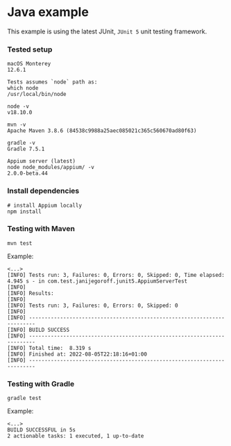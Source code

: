 # Java example

This example is using the latest JUnit, `JUnit 5` unit testing framework.

### Tested setup

```
macOS Monterey
12.6.1
```
```
Tests assumes `node` path as:
which node
/usr/local/bin/node

node -v
v18.10.0
```
```
mvn -v
Apache Maven 3.8.6 (84538c9988a25aec085021c365c560670ad80f63)
```
```
gradle -v
Gradle 7.5.1
```
```
Appium server (latest)
node node_modules/appium/ -v
2.0.0-beta.44
```

### Install dependencies

```
# install Appium locally
npm install
```

### Testing with Maven

```
mvn test
```
Example:
```
<...>
[INFO] Tests run: 3, Failures: 0, Errors: 0, Skipped: 0, Time elapsed: 4.945 s - in com.test.janijegoroff.junit5.AppiumServerTest
[INFO]
[INFO] Results:
[INFO]
[INFO] Tests run: 3, Failures: 0, Errors: 0, Skipped: 0
[INFO]
[INFO] ------------------------------------------------------------------------
[INFO] BUILD SUCCESS
[INFO] ------------------------------------------------------------------------
[INFO] Total time:  8.319 s
[INFO] Finished at: 2022-08-05T22:18:16+01:00
[INFO] ------------------------------------------------------------------------
```

### Testing with Gradle

```
gradle test
```
Example:
```
<...>
BUILD SUCCESSFUL in 5s
2 actionable tasks: 1 executed, 1 up-to-date
```
